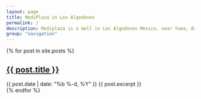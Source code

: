 ```yaml
---
layout: page
title: MediPlaza in Los Algodones
permalink: /
description: Mediplaza is a mall in Los Algodones Mexico, near Yuma, AZ
group: "navigation"
---
```


<div class="row">
  {% for post in site.posts %}
    <div class="col md-4">
      <h2><a href="{{ post.url }}">{{ post.title }}</a></h2>
      <span class="post-meta">{{ post.date | date: "%b %-d, %Y" }}</span>
      {{ post.excerpt }}
    </div>
  {% endfor %}
</div>